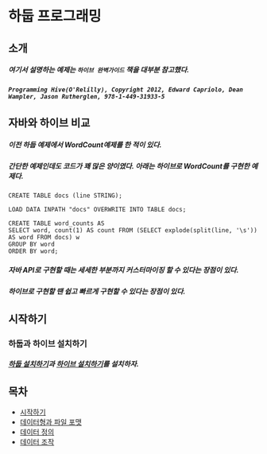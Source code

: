 # 하둡 프로그래밍



## 소개
##### 여기서 설명하는 예제는 `하이브 완벽가이드` 책을 대부분 참고했다.
##### `Programming Hive(O'Relilly), Copyright 2012, Edward Capriolo, Dean Wampler, Jason Rutherglen, 978-1-449-31933-5`

## 자바와 하이브 비교
##### 이전 하둡 예제에서 WordCount예제를 한 적이 있다.
##### 간단한 예제인데도 코드가 꽤 많은 양이였다. 아래는 하이브로 WordCount를 구현한 예제다.
```
CREATE TABLE docs (line STRING);

LOAD DATA INPATH "docs" OVERWRITE INTO TABLE docs;

CREATE TABLE word_counts AS
SELECT word, count(1) AS count FROM (SELECT explode(split(line, '\s')) AS word FROM docs) w
GROUP BY word
ORDER BY word;
```
##### 자바 API로 구현할 때는 세세한 부분까지 커스터마이징 할 수 있다는 장점이 있다.
##### 하이브로 구현할 땐 쉽고 빠르게 구현할 수 있다는 장점이 있다.



## 시작하기
### 하둡과 하이브 설치하기
##### [하둡 설치하기](https://github.com/googolhkl/TIL/tree/master/hadoop2/installation)과 [하이브 설치하기](https://github.com/googolhkl/TIL/tree/master/hadoop2/hive/installation)를 설치하자.

## 목차
- [시작하기](https://github.com/googolhkl/TIL/tree/master/hadoop2/hive/book/1_start)
- [데이터형과 파일 포맷](https://github.com/googolhkl/TIL/tree/master/hadoop2/hive/book/2_dataNfileFormat)
- [데이터 정의](https://github.com/googolhkl/TIL/tree/master/hadoop2/hive/book/3_DDL)
- [데이터 조작](https://github.com/googolhkl/TIL/tree/master/hadoop2/hive/book/4_DML)

